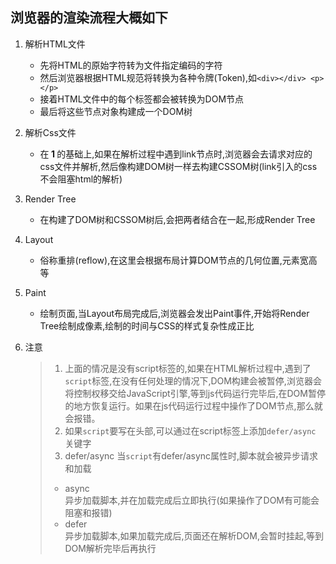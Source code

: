 ## 浏览器的渲染流程大概如下

1. 解析HTML文件 
    - 先将HTML的原始字符转为文件指定编码的字符
    - 然后浏览器根据HTML规范将转换为各种令牌(Token),如`<div></div> <p></p>`
    - 接着HTML文件中的每个标签都会被转换为DOM节点
    - 最后将这些节点对象构建成一个DOM树

2. 解析Css文件
    - 在<strong> 1 </strong>的基础上,如果在解析过程中遇到link节点时,浏览器会去请求对应的css文件并解析,然后像构建DOM树一样去构建CSSOM树(link引入的css不会阻塞html的解析)

3. Render Tree
    - 在构建了DOM树和CSSOM树后,会把两者结合在一起,形成Render Tree   
4. Layout
    - 俗称重排(reflow),在这里会根据布局计算DOM节点的几何位置,元素宽高等
5. Paint 
    - 绘制页面,当Layout布局完成后,浏览器会发出Paint事件,开始将Render Tree绘制成像素,绘制的时间与CSS的样式复杂性成正比

6. 注意
    > 1. 上面的情况是没有script标签的,如果在HTML解析过程中,遇到了`script`标签,在没有任何处理的情况下,DOM构建会被暂停,浏览器会将控制权移交给JavaScript引擎,等到js代码运行完毕后,在DOM暂停的地方恢复运行。如果在js代码运行过程中操作了DOM节点,那么就会报错。
    > 2. 如果`script`要写在头部,可以通过在script标签上添加`defer/async` 关键字
    > 3. defer/async
    >   当`script`有defer/async属性时,脚本就会被异步请求和加载
    >   - async<br/>
    >       异步加载脚本,并在加载完成后立即执行(如果操作了DOM有可能会阻塞和报错)
    >   - defer<br/>
    >       异步加载脚本,如果加载完成后,页面还在解析DOM,会暂时挂起,等到DOM解析完毕后再执行


